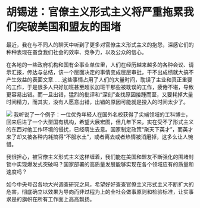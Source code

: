 # 胡锡进：官僚主义形式主义将严重拖累我们突破美国和盟友的围堵

最近，我在与不同人的聊天中听到了更多对官僚主义形式主义的抱怨，深感它们的种种表现在蚕食我们社会的效率、竞争力，以及公众的信心。

在各地的一些政府机构和国有企事业单位里，人们在经历越来越多的各种会议、请示汇报，传达与总结，该一个层面决定的事情变成层层审批，干不出成绩就大搞不产生效益的表面文章……这些事情占用了人们的大量时间，耽误了主业和真正重要的工作，于是很多人只好加班甚至超长加班干那些被耽误的工作，疲倦不堪，导致更容易出错。而一旦出错，猛烈的批评和“深刻”查找原因接踵而至，又要耗掉大量时间精力，而其实，没有人愿意出错，出错的原因可能就是投入的时间太少了。

![](https://inews.gtimg.com/newsapp_bt/0/15765759845/1000)
我听说了一个例子：一位优秀年轻人在国外名校获得了尖端领域的工科博士，回来后进了一个大型国有机构，希望大展宏图，但几年下来，实在受不了形式主义的东西对他工作环境的侵扰，已经萌生去意。国家制定政策“聚天下英才”，而英才来了却又被各种内耗搞得“不服水土”，或者离去或者热情被消磨掉，这多么让人惋惜。

我很担心，被官僚主义形式主义这样缠着，我们能在美国和盟友不断强化的围堵封锁中实现爆发式突破吗？国家部署的高质量发展能够实现在各个领域应有的质量和速度吗？

如今中央号召各地大兴调查研究之风，希望好好查查官僚主义形式主义不断扩大的危害，彻底确立以效果为导向而非过程为上的全社会做事原则和检验标准，让实事求是的旗帜在所有工作面上高高飘扬。

